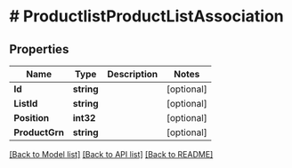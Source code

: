 # # ProductlistProductListAssociation


## Properties 


Name | Type | Description | Notes
------------ | ------------- | ------------- | -------------
**Id**| **string** |   | [optional]
**ListId**| **string** |   | [optional]
**Position**| **int32** |   | [optional]
**ProductGrn**| **string** |   | [optional]


[[Back to Model list]](../../README.md#models) [[Back to API list]](../../README.md#endpoints) [[Back to README]](../../README.md)

